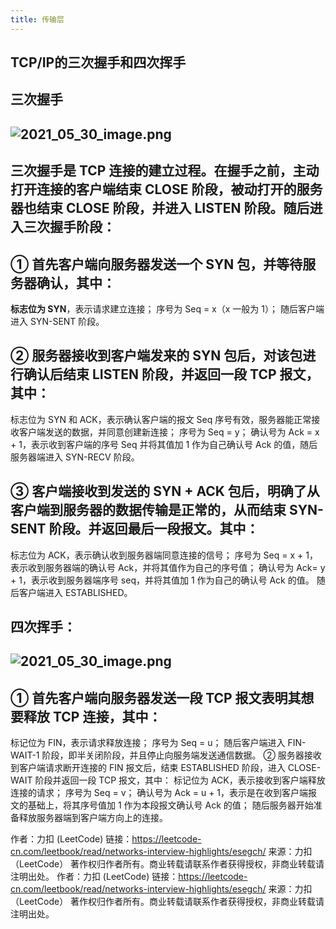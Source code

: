 ```yaml
---
title: 传输层
---
```


## TCP/IP的三次握手和四次挥手
## 三次握手
## ![2021_05_30_image.png](https://cdn.logseq.com/%2F1e5b0e5f-d368-4a5d-86eb-09a690ee15d76e62d208-774c-4a6a-9935-88e6487e173d2021_05_30_image.png?Expires=4775961051&Signature=SCI1BaIfc8ubXi5oY-Wz5FZKAsIc7jTkJaYv2G35Yo9O0NPGMVNoliSAhxmv5SPr-D6MypUv6S2Ebokoq54zndJ92568j4~NQ~mBuNt50L9TG4n2X4rAOrC0uNX8B~veetes0Hkg54FpNQmzFpBGK8m8LgLZIWfot57-UMACqcl7mUYc5Z1p2YIe-5lie12OpDwUeMW8pwAv2QgGPzWWiHKp4YzghOBC~O6NSelOWZh1nppAc3Ki49Y9Aijw5y095ILplanXAN1UqJTpFMbH1fIWNbWOAz88W7xYxITjI8yEhvj8~uIFsAAZMf9ANX925JUH5RrDKRU94nvQYV6MZw__&Key-Pair-Id=APKAJE5CCD6X7MP6PTEA)
## 三次握手是 TCP 连接的建立过程。在握手之前，**主动打开连接的客户端结束 CLOSE 阶段**，**被动打开的服务器也结束 CLOSE 阶段**，并进入 LISTEN 阶段。随后进入三次握手阶段：
## ① 首先客户端向服务器发送一个 SYN 包，并等待服务器确认，其中：
**标志位为 SYN**，表示请求建立连接；
序号为 Seq = x（x 一般为 1）；
随后客户端进入 SYN-SENT 阶段。
## ② 服务器接收到客户端发来的 SYN 包后，对该包进行确认后结束 LISTEN 阶段，并返回一段 TCP 报文，其中：
标志位为 SYN 和 ACK，表示确认客户端的报文 Seq 序号有效，服务器能正常接收客户端发送的数据，并同意创建新连接；
序号为 Seq = y；
确认号为 Ack = x + 1，表示收到客户端的序号 Seq 并将其值加 1 作为自己确认号 Ack 的值，随后服务器端进入 SYN-RECV 阶段。
## ③ 客户端接收到发送的 SYN + ACK 包后，明确了从客户端到服务器的数据传输是正常的，从而结束 SYN-SENT 阶段。并返回最后一段报文。其中：
标志位为 ACK，表示确认收到服务器端同意连接的信号；
序号为 Seq = x + 1，表示收到服务器端的确认号 Ack，并将其值作为自己的序号值；
确认号为 Ack= y + 1，表示收到服务器端序号 seq，并将其值加 1 作为自己的确认号 Ack 的值。
随后客户端进入 ESTABLISHED。
## 四次挥手：
## ![2021_05_30_image.png](https://cdn.logseq.com/%2F1e5b0e5f-d368-4a5d-86eb-09a690ee15d7f8571b85-4db4-47f5-83d3-73f00908839e2021_05_30_image.png?Expires=4775962326&Signature=WYhpc7zLeY2iZKOuhzdLNmjZqIaoYpKXNU51MBnwprxCl8CsC5OpxBS8-8oi8My~DjUG~GS~SiAPKITPAA-vqMSQE9uYNnmVxLjxTi9mvFEhG6vVnRwifJJDRUSDldVGIh93WrGIHgwtVnlG0b8iO6pGNamWnkc--pr5QxwlwaKDTaHpu8T1-t21KUnSSQIcd76sot3Lu1X837zF8qcK6N0zNTP5v8A1OJE4Wtbgd7SjWpLdEpOTWpoUbFCJJgqqE~wsTqpJWJn-BuiEN8gysoSvJwfOzDNYw7hjI0XagdgsmsGSZ~v1Unz5vdn9YIMNIivNX4scl8wR0Otn~RpL5w__&Key-Pair-Id=APKAJE5CCD6X7MP6PTEA)
## ① 首先客户端向服务器发送一段 TCP 报文表明其想要释放 TCP 连接，其中：

标记位为 FIN，表示请求释放连接；
序号为 Seq = u；
随后客户端进入 FIN-WAIT-1 阶段，即半关闭阶段，并且停止向服务端发送通信数据。
② 服务器接收到客户端请求断开连接的 FIN 报文后，结束 ESTABLISHED 阶段，进入 CLOSE-WAIT 阶段并返回一段 TCP 报文，其中：
标记位为 ACK，表示接收到客户端释放连接的请求；
序号为 Seq = v；
确认号为 Ack = u + 1，表示是在收到客户端报文的基础上，将其序号值加 1 作为本段报文确认号 Ack 的值；
随后服务器开始准备释放服务器端到客户端方向上的连接。

作者：力扣 (LeetCode)
链接：https://leetcode-cn.com/leetbook/read/networks-interview-highlights/esegch/
来源：力扣（LeetCode）
著作权归作者所有。商业转载请联系作者获得授权，非商业转载请注明出处。
作者：力扣 (LeetCode)
链接：https://leetcode-cn.com/leetbook/read/networks-interview-highlights/esegch/
来源：力扣（LeetCode）
著作权归作者所有。商业转载请联系作者获得授权，非商业转载请注明出处。
